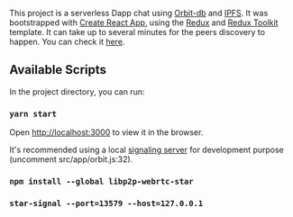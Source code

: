 This project is a serverless Dapp chat using [Orbit-db](https://github.com/orbitdb/orbit-db/) and [IPFS](https://github.com/ipfs/ipfs). It was bootstrapped with [Create React App](https://github.com/facebook/create-react-app), using the [Redux](https://redux.js.org/) and [Redux Toolkit](https://redux-toolkit.js.org/) template. It can take up to several minutes for the peers discovery to happen. You can check it [here](https://ipfs.io/ipfs/QmTXVHCGSwuTyfytx1vZPG77NXTvoce5N29ZNW1urAeYtr).

## Available Scripts

In the project directory, you can run:

### `yarn start`

Open [http://localhost:3000](http://localhost:3000) to view it in the browser.

It's recommended using a local [signaling server](https://github.com/libp2p/js-libp2p-webrtc-star) for development purpose (uncomment src/app/orbit.js:32).

### `npm install --global libp2p-webrtc-star`

### `star-signal --port=13579 --host=127.0.0.1`
